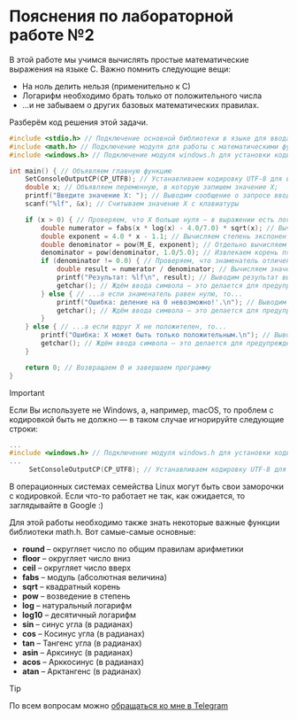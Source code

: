 # Пояснения по лабораторной работе №2

В этой работе мы учимся вычислять простые математические выражения на языке С. Важно помнить следующие вещи:
- На ноль делить нельзя (применительно к С)
- Логарифм необходимо брать только от положительного числа
- ...и не забываем о других базовых математических правилах.

Разберём код решения этой задачи.
```c
#include <stdio.h> // Подключение основной библиотеки в языке для ввода/вывода
#include <math.h> // Подключение модуля для работы с математическими функциями
#include <windows.h> // Подключение модуля windows.h для установки кодировки вывода

int main() { // Объявляем главную функцию
    SetConsoleOutputCP(CP_UTF8); // Устанавливаем кодировку UTF-8 для вывода в консоли русских символов: иначе будут иероглифы
    double x; // Объявляем переменную, в которую запишем значение X;
    printf("Введите значение X: "); // Выводим сообщение о запросе ввода X
    scanf("%lf", &x); // Считываем значение X с клавиатуры

    if (x > 0) { // Проверяем, что X больше нуля — в выражении есть логарифм. Если да, то...
        double numerator = fabs(x * log(x) - 4.0/7.0) * sqrt(x); // Вычисляем значение числителя
        double exponent = 4.0 * x - 1.1; // Вычисляем степень экспоненты (e) для знаменателя
        double denominator = pow(M_E, exponent); // Отдельно вычисляем значение экспоненты (e) в степени из знаменателя (для большей читаемости)
        denominator = pow(denominator, 1.0/5.0); // Извлекаем корень пятой степени из знаменателя
        if (denominator != 0.0) { // Проверяем, что знаменатель отличен от нуля. Если да, то...
            double result = numerator / denominator; // Вычисляем значение дроби
            printf("Результат: %lf\n", result); // Выводим результат вычисления
            getchar(); // Ждём ввода символа — это делается для предупреждения закрытия окна раньше времени
        } else { // ...а если знаменатель равен нулю, то...
            printf("Ошибка: деление на 0 невозможно!'.\n"); // Выводим сообщение об ошибке
            getchar(); // Ждём ввода символа — это делается для предупреждения закрытия окна раньше времени
        }
    } else { // ...а если вдруг X не положителен, то...
        printf("Ошибка: X может быть только положительным.\n"); // Выводим сообщение об ошибке
        getchar(); // Ждём ввода символа — это делается для предупреждения закрытия окна раньше времени
    }

    return 0; // Возвращаем 0 и завершаем программу
}
```

> [!IMPORTANT]
> Если Вы используете не Windows, а, например, macOS, то проблем с кодировкой быть не должно — в таком случае игнорируйте следующие строки:
> ```c
> ...
> #include <windows.h> // Подключение модуля windows.h для установки кодировки вывода
> ...
>      SetConsoleOutputCP(CP_UTF8); // Устанавливаем кодировку UTF-8 для вывода в консоли русских символов: иначе будут иероглифы
> ```
> 
> В операционных системах семейства Linux могут быть свои заморочки с кодировкой. Если что-то работает не так, как ожидается, то заглядывайте в Google :)

Для этой работы необходимо также знать некоторые важные функции библиотеки math.h. Вот самые-самые основные:
- **round**	– округляет число по общим правилам арифметики
- **floor** – округляет число вниз
- **ceil** – округляет число вверх
- **fabs** – модуль (абсолютная величина)
- **sqrt** – квадратный корень
- **pow** – возведение в степень
- **log** – натуральный логарифм
- **log10** – десятичный логарифм
- **sin** – синус угла (в радианах)
- **cos** – Косинус угла (в радианах)
- **tan** – Тангенс угла (в радианах)
- **asin** – Арксинус (в радианах)
- **acos** – Арккосинус (в радианах)
- **atan** – Арктангенс (в радианах)

> [!TIP]
> По всем вопросам можно [обращаться ко мне в Telegram](https://t.me/plunkzy)